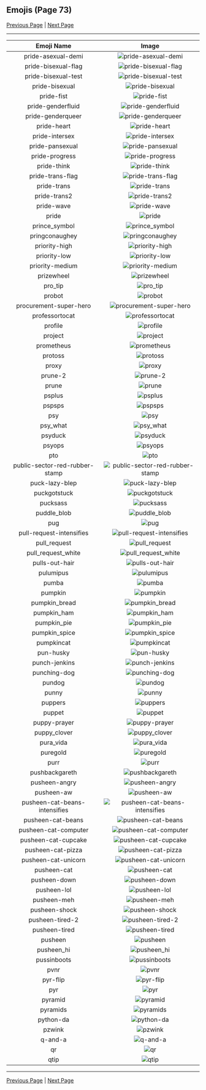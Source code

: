 
## Emojis (Page 73)

[Previous Page](/docs/hashicorp/page-p-0072.md)
  | [Next Page](/docs/hashicorp/page-q-0074.md)

<hr />

|Emoji Name|Image|
| :-: | :-: |
|pride-asexual-demi| ![pride-asexual-demi](/emojis/hashicorp/pride-asexual-demi.png)|
|pride-bisexual-flag| ![pride-bisexual-flag](/emojis/hashicorp/pride-bisexual-flag.png)|
|pride-bisexual-test| ![pride-bisexual-test](/emojis/hashicorp/pride-bisexual-test.png)|
|pride-bisexual| ![pride-bisexual](/emojis/hashicorp/pride-bisexual.png)|
|pride-fist| ![pride-fist](/emojis/hashicorp/pride-fist.png)|
|pride-genderfluid| ![pride-genderfluid](/emojis/hashicorp/pride-genderfluid.png)|
|pride-genderqueer| ![pride-genderqueer](/emojis/hashicorp/pride-genderqueer.png)|
|pride-heart| ![pride-heart](/emojis/hashicorp/pride-heart.png)|
|pride-intersex| ![pride-intersex](/emojis/hashicorp/pride-intersex.png)|
|pride-pansexual| ![pride-pansexual](/emojis/hashicorp/pride-pansexual.png)|
|pride-progress| ![pride-progress](/emojis/hashicorp/pride-progress.png)|
|pride-think| ![pride-think](/emojis/hashicorp/pride-think.png)|
|pride-trans-flag| ![pride-trans-flag](/emojis/hashicorp/pride-trans-flag.png)|
|pride-trans| ![pride-trans](/emojis/hashicorp/pride-trans.png)|
|pride-trans2| ![pride-trans2](/emojis/hashicorp/pride-trans2.png)|
|pride-wave| ![pride-wave](/emojis/hashicorp/pride-wave.png)|
|pride| ![pride](/emojis/hashicorp/pride.png)|
|prince_symbol| ![prince_symbol](/emojis/hashicorp/prince_symbol.png)|
|pringconaughey| ![pringconaughey](/emojis/hashicorp/pringconaughey.png)|
|priority-high| ![priority-high](/emojis/hashicorp/priority-high.png)|
|priority-low| ![priority-low](/emojis/hashicorp/priority-low.png)|
|priority-medium| ![priority-medium](/emojis/hashicorp/priority-medium.png)|
|prizewheel| ![prizewheel](/emojis/hashicorp/prizewheel.gif)|
|pro_tip| ![pro_tip](/emojis/hashicorp/pro_tip.png)|
|probot| ![probot](/emojis/hashicorp/probot.png)|
|procurement-super-hero| ![procurement-super-hero](/emojis/hashicorp/procurement-super-hero.png)|
|professortocat| ![professortocat](/emojis/hashicorp/professortocat.png)|
|profile| ![profile](/emojis/hashicorp/profile.png)|
|project| ![project](/emojis/hashicorp/project.jpg)|
|prometheus| ![prometheus](/emojis/hashicorp/prometheus.png)|
|protoss| ![protoss](/emojis/hashicorp/protoss.jpg)|
|proxy| ![proxy](/emojis/hashicorp/proxy.png)|
|prune-2| ![prune-2](/emojis/hashicorp/prune-2.png)|
|prune| ![prune](/emojis/hashicorp/prune.png)|
|psplus| ![psplus](/emojis/hashicorp/psplus.png)|
|pspsps| ![pspsps](/emojis/hashicorp/pspsps.gif)|
|psy| ![psy](/emojis/hashicorp/psy.gif)|
|psy_what| ![psy_what](/emojis/hashicorp/psy_what.png)|
|psyduck| ![psyduck](/emojis/hashicorp/psyduck.png)|
|psyops| ![psyops](/emojis/hashicorp/psyops.jpg)|
|pto| ![pto](/emojis/hashicorp/pto.png)|
|public-sector-red-rubber-stamp| ![public-sector-red-rubber-stamp](/emojis/hashicorp/public-sector-red-rubber-stamp.jpg)|
|puck-lazy-blep| ![puck-lazy-blep](/emojis/hashicorp/puck-lazy-blep.png)|
|puckgotstuck| ![puckgotstuck](/emojis/hashicorp/puckgotstuck.png)|
|pucksass| ![pucksass](/emojis/hashicorp/pucksass.png)|
|puddle_blob| ![puddle_blob](/emojis/hashicorp/puddle_blob.png)|
|pug| ![pug](/emojis/hashicorp/pug.png)|
|pull-request-intensifies| ![pull-request-intensifies](/emojis/hashicorp/pull-request-intensifies.gif)|
|pull_request| ![pull_request](/emojis/hashicorp/pull_request.png)|
|pull_request_white| ![pull_request_white](/emojis/hashicorp/pull_request_white.png)|
|pulls-out-hair| ![pulls-out-hair](/emojis/hashicorp/pulls-out-hair.png)|
|pulumipus| ![pulumipus](/emojis/hashicorp/pulumipus.png)|
|pumba| ![pumba](/emojis/hashicorp/pumba.png)|
|pumpkin| ![pumpkin](/emojis/hashicorp/pumpkin.gif)|
|pumpkin_bread| ![pumpkin_bread](/emojis/hashicorp/pumpkin_bread.png)|
|pumpkin_ham| ![pumpkin_ham](/emojis/hashicorp/pumpkin_ham.gif)|
|pumpkin_pie| ![pumpkin_pie](/emojis/hashicorp/pumpkin_pie.png)|
|pumpkin_spice| ![pumpkin_spice](/emojis/hashicorp/pumpkin_spice.png)|
|pumpkincat| ![pumpkincat](/emojis/hashicorp/pumpkincat.png)|
|pun-husky| ![pun-husky](/emojis/hashicorp/pun-husky.png)|
|punch-jenkins| ![punch-jenkins](/emojis/hashicorp/punch-jenkins.png)|
|punching-dog| ![punching-dog](/emojis/hashicorp/punching-dog.gif)|
|pundog| ![pundog](/emojis/hashicorp/pundog.png)|
|punny| ![punny](/emojis/hashicorp/punny.png)|
|puppers| ![puppers](/emojis/hashicorp/puppers.png)|
|puppet| ![puppet](/emojis/hashicorp/puppet.png)|
|puppy-prayer| ![puppy-prayer](/emojis/hashicorp/puppy-prayer.png)|
|puppy_clover| ![puppy_clover](/emojis/hashicorp/puppy_clover.gif)|
|pura_vida| ![pura_vida](/emojis/hashicorp/pura_vida.jpg)|
|puregold| ![puregold](/emojis/hashicorp/puregold.jpg)|
|purr| ![purr](/emojis/hashicorp/purr.png)|
|pushbackgareth| ![pushbackgareth](/emojis/hashicorp/pushbackgareth.png)|
|pusheen-angry| ![pusheen-angry](/emojis/hashicorp/pusheen-angry.png)|
|pusheen-aw| ![pusheen-aw](/emojis/hashicorp/pusheen-aw.png)|
|pusheen-cat-beans-intensifies| ![pusheen-cat-beans-intensifies](/emojis/hashicorp/pusheen-cat-beans-intensifies.gif)|
|pusheen-cat-beans| ![pusheen-cat-beans](/emojis/hashicorp/pusheen-cat-beans.gif)|
|pusheen-cat-computer| ![pusheen-cat-computer](/emojis/hashicorp/pusheen-cat-computer.gif)|
|pusheen-cat-cupcake| ![pusheen-cat-cupcake](/emojis/hashicorp/pusheen-cat-cupcake.gif)|
|pusheen-cat-pizza| ![pusheen-cat-pizza](/emojis/hashicorp/pusheen-cat-pizza.gif)|
|pusheen-cat-unicorn| ![pusheen-cat-unicorn](/emojis/hashicorp/pusheen-cat-unicorn.gif)|
|pusheen-cat| ![pusheen-cat](/emojis/hashicorp/pusheen-cat.png)|
|pusheen-down| ![pusheen-down](/emojis/hashicorp/pusheen-down.png)|
|pusheen-lol| ![pusheen-lol](/emojis/hashicorp/pusheen-lol.png)|
|pusheen-meh| ![pusheen-meh](/emojis/hashicorp/pusheen-meh.png)|
|pusheen-shock| ![pusheen-shock](/emojis/hashicorp/pusheen-shock.png)|
|pusheen-tired-2| ![pusheen-tired-2](/emojis/hashicorp/pusheen-tired-2.png)|
|pusheen-tired| ![pusheen-tired](/emojis/hashicorp/pusheen-tired.png)|
|pusheen| ![pusheen](/emojis/hashicorp/pusheen.gif)|
|pusheen_hi| ![pusheen_hi](/emojis/hashicorp/pusheen_hi.gif)|
|pussinboots| ![pussinboots](/emojis/hashicorp/pussinboots.png)|
|pvnr| ![pvnr](/emojis/hashicorp/pvnr.jpg)|
|pyr-flip| ![pyr-flip](/emojis/hashicorp/pyr-flip.png)|
|pyr| ![pyr](/emojis/hashicorp/pyr.png)|
|pyramid| ![pyramid](/emojis/hashicorp/pyramid.png)|
|pyramids| ![pyramids](/emojis/hashicorp/pyramids.png)|
|python-da| ![python-da](/emojis/hashicorp/python-da.png)|
|pzwink| ![pzwink](/emojis/hashicorp/pzwink.jpg)|
|q-and-a| ![q-and-a](/emojis/hashicorp/q-and-a.png)|
|qr| ![qr](/emojis/hashicorp/qr.png)|
|qtip| ![qtip](/emojis/hashicorp/qtip.png)|

<hr/>

[Previous Page](/docs/hashicorp/page-p-0072.md)
  | [Next Page](/docs/hashicorp/page-q-0074.md)